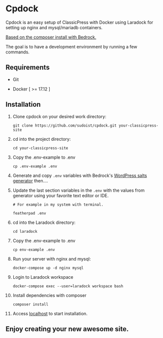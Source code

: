 # Cpdock

Cpdock is an easy setup of ClassicPress with Docker using Laradock for setting up nginx and mysql/mariadb containers.

[Based on the composer install with Bedrock.](https://docs.classicpress.net/installing-classicpress/installing-with-composer/#after-installation)

The goal is to have a development environment by running a few commands.

## Requirements

* Git

* Docker [ >= 17.12 ]

## Installation

1. Clone cpdock on your desired work directory:
    ```
    git clone https://github.com/sudoist/cpdock.git your-classicpress-site

    ```
2. cd into the project directory:
    ```
    cd your-classicpress-site

    ```
3. Copy the .env-example to .env
    ```
    cp .env-example .env

    ```
4. Generate and copy `.env` variables with Bedrock's [WordPress salts generator](https://roots.io/salts.html) then....

5. Update the last section variables in the `.env` with the values from generator using your favorite text editor or IDE.

    ```
    # For example in my system with terminal.

    featherpad .env
    ```
6. cd into the Laradock directory:
    ```
    cd laradock

    ```
7. Copy the .env-example to .env
    ```
    cp env-example .env

    ```
8. Run your server with nginx and mysql:
    ```
    docker-compose up -d nginx mysql

    ```
9. Login to Laradock workspace
    ```
    docker-compose exec --user=laradock workspace bash
    ```
10. Install dependencies with composer
    ```
    composer install
    ```
11. Access [localhost](http://localhost/) to start installation.

## Enjoy creating your new awesome site.